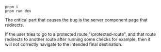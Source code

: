 ```
pnpm i
pnpm run dev
```

The critical part that causes the bug is the server component page that redirects.

If the user tries to go to a protected route "/protected-route", and that route redirects to another route after running some checks for example, then it will not correctly navigate to the intended final destination.
